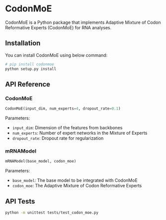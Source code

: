 # CodonMoE

CodonMoE is a Python package that implements Adaptive Mixture of Codon Reformative Experts (CodonMoE) for RNA analyses.

## Installation

You can install CodonMoE using below command:

```bash
# pip install codonmoe
python setup.py install
```

## API Reference

### CodonMoE

```python
CodonMoE(input_dim, num_experts=4, dropout_rate=0.1)
```

Parameters:
- `input_dim`: Dimension of the features from backbones
- `num_experts`: Number of expert networks in the Mixture of Experts
- `dropout_rate`: Dropout rate for regularization

### mRNAModel

```python
mRNAModel(base_model, codon_moe)
```

Parameters:
- `base_model`: The base model to be integrated with CodonMoE
- `codon_moe`: The Adaptive Mixture of Codon Reformative Experts

## API Tests

```bash
python -m unittest tests/test_codon_moe.py
```
